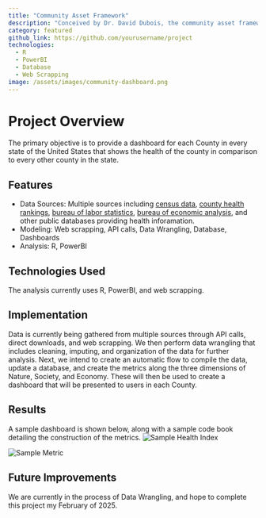 ```yaml
---
title: "Community Asset Framework"
description: "Conceived by Dr. David Dubois, the community asset framework provides a snapshot of county health along three dimensions: Nature, Society, and Economy."
category: featured
github_link: https://github.com/yourusername/project
technologies:
  - R
  - PowerBI
  - Database
  - Web Scrapping
image: /assets/images/community-dashboard.png
---
```


# Project Overview
The primary objective is to provide a dashboard for each County in every state of the United States that shows the health of the county in comparison to every other county in the state. 

## Features
- Data Sources: Multiple sources including [census data](https://data.census.gov/), [county health rankings](https://www.countyhealthrankings.org/health-data), [bureau of labor statistics](https://www.bls.gov/), [bureau of economic analysis](https://www.bea.gov/), and other public databases providing health inforamation.
- Modeling: Web scrapping, API calls, Data Wrangling, Database, Dashboards
- Analysis: R, PowerBI

## Technologies Used
The analysis currently uses R, PowerBI, and web scrapping.

## Implementation
Data is currently being gathered from multiple sources through API calls, direct downloads, and web scrapping. We then perform data wrangling that includes cleaning, imputing, and organization of the data for further analysis. Next, we intend to create an automatic flow to compile the data, update a database, and create the metrics along the three dimensions of Nature, Society, and Economy. These will then be used to create a dashboard that will be presented to users in each County. 

## Results

A sample dashboard is shown below, along with a sample code book detailing the construction of the metrics.
![Sample Health Index](https://github.com/user-attachments/assets/c583c8de-20ca-45ef-b52f-e99206298f26)

![Sample Metric](https://github.com/user-attachments/assets/ad5fd718-bd5f-4ea8-8b41-0fe3ef13d40e)


## Future Improvements

We are currently in the process of Data Wrangling, and hope to complete this project my February of 2025.

